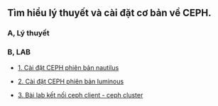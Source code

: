 ## Tìm hiểu lý thuyết và cài đặt cơ bản về CEPH.

### A, Lý thuyết

### B, LAB

- [1. Cài đặt CEPH phiên bản nautilus](https://github.com/domanhduy/ghichep/blob/master/DuyDM/CEPH/thuc-hanh/docs/1.huong-dan-cai-dat-ceph-nautilus.md)

- [2. Cài đặt CEPH phiên bản luminous](https://github.com/domanhduy/ghichep/blob/master/DuyDM/CEPH/thuc-hanh/docs/2.huong-dan-cai-dat-ceph-luminous.md)

- [3. Bài lab kết nối ceph client - ceph cluster](https://github.com/domanhduy/ghichep/blob/master/DuyDM/CEPH/thuc-hanh/docs/3.%20client-linux-connect-ceph.md)




